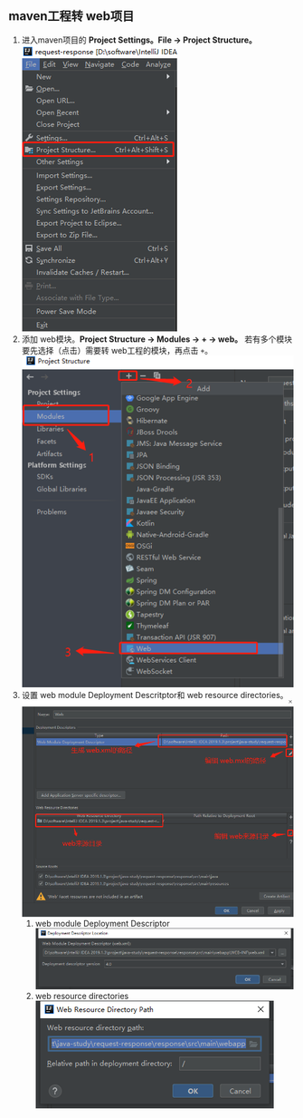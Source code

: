 ## maven工程转 web项目
1. 进入maven项目的 **Project Settings。File -> Project Structure。**<br/>
![project structure](../images/ProjectStructure.png)
2. 添加 web模块。**Project Structure -> Modules -> + -> web。** 若有多个模块要先选择（点击）需要转 web工程的模块，再点击 `+`。<br/>
![添加 web](../images/projectStructure/modulesAddWeb.png)
3. 设置 web module Deployment Descritptor和 web resource directories。<br/>
![设置 web](../images/projectStructure/webSet.png)
    1. web module Deployment Descriptor<br/>
    ![web module Deployment Descriptor](../images/projectStructure/webDeployementDescriptor.png)
    2. web resource directories<br/>
    ![web resource directories](../images/projectStructure/webResourceDirectories.png)
